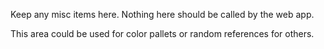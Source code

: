 Keep any misc items here. Nothing here should be called by the web app. 

This area could be used for color pallets or random references for others.
